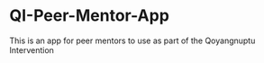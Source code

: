 # QI-Peer-Mentor-App
This is an app for peer mentors to use as part of the Qoyangnuptu Intervention

